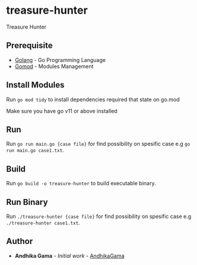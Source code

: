 # treasure-hunter

Treasure Hunter

## Prerequisite

* [Golang](https://golang.org) - Go Programming Language
* [Gomod](https://github.com/golang/go/wiki/Modules) - Modules Management

## Install Modules

Run `go mod tidy` to install dependencies required that state on go.mod

Make sure you have go v11 or above installed

## Run

Run `go run main.go {case file}` for find possibility on spesific case e.g `go run main.go case1.txt`.

## Build

Run `go build -o treasure-hunter` to build executable binary.

## Run Binary

Run `./treasure-hunter {case file}` for find possibility on spesific case e.g `./treasure-hunter case1.txt`.

## Author

* **Andhika Gama** - *Initial work* - [AndhikaGama](https://github.com/andhikagama)

